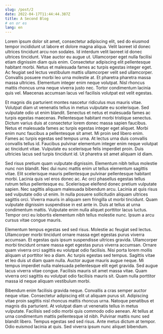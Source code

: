 ```yaml
---
slug: /post/2
date: 2022-04-17T11:44:44.387Z
title: A Second Blog
# en or es
lang: en
---
```

Lorem ipsum dolor sit amet, consectetur adipiscing elit, sed do eiusmod tempor incididunt ut labore et dolore magna aliqua. Velit laoreet id donec ultrices tincidunt arcu non sodales. Id interdum velit laoreet id donec ultrices tincidunt. Vitae auctor eu augue ut. Ullamcorper eget nulla facilisi etiam dignissim diam quis enim. Consectetur adipiscing elit pellentesque habitant morbi. Netus et malesuada fames ac turpis egestas integer eget. Ac feugiat sed lectus vestibulum mattis ullamcorper velit sed ullamcorper. Convallis posuere morbi leo urna molestie at. Et pharetra pharetra massa massa ultricies. Elementum integer enim neque volutpat. Nisl rhoncus mattis rhoncus urna neque viverra justo nec. Tortor condimentum lacinia quis vel. Maecenas accumsan lacus vel facilisis volutpat est velit egestas.

Et magnis dis parturient montes nascetur ridiculus mus mauris vitae. Volutpat diam ut venenatis tellus in metus vulputate eu scelerisque. Sed vulputate odio ut enim blandit. Senectus et netus et malesuada fames ac turpis egestas maecenas. Pellentesque habitant morbi tristique senectus. Dictum varius duis at consectetur lorem donec massa sapien faucibus. Netus et malesuada fames ac turpis egestas integer eget aliquet. Morbi enim nunc faucibus a pellentesque sit amet. Mi proin sed libero enim. Fames ac turpis egestas sed tempus urna. At lectus urna duis convallis convallis tellus id. Faucibus pulvinar elementum integer enim neque volutpat ac tincidunt vitae. Vulputate eu scelerisque felis imperdiet proin. Duis ultricies lacus sed turpis tincidunt id. Ut pharetra sit amet aliquam id diam.

Sed risus pretium quam vulputate dignissim. Elementum nibh tellus molestie nunc non blandit. Nec dui nunc mattis enim ut tellus elementum sagittis vitae. Elit scelerisque mauris pellentesque pulvinar pellentesque habitant morbi. Lacinia quis vel eros donec ac. Ac orci phasellus egestas tellus rutrum tellus pellentesque eu. Scelerisque eleifend donec pretium vulputate sapien. Nec sagittis aliquam malesuada bibendum arcu. Lacinia at quis risus sed vulputate odio ut enim. In nulla posuere sollicitudin aliquam ultrices sagittis orci. Viverra mauris in aliquam sem fringilla ut morbi tincidunt. Quam vulputate dignissim suspendisse in est ante in. Duis at tellus at urna condimentum mattis. Vulputate enim nulla aliquet porttitor lacus luctus. Tempor orci eu lobortis elementum nibh tellus molestie nunc. Ipsum a arcu cursus vitae congue mauris.

Elementum tempus egestas sed sed risus. Molestie ac feugiat sed lectus. Ullamcorper morbi tincidunt ornare massa eget egestas purus viverra accumsan. Et egestas quis ipsum suspendisse ultrices gravida. Ullamcorper morbi tincidunt ornare massa eget egestas purus viverra accumsan. Ornare quam viverra orci sagittis eu volutpat odio facilisis. Nisi porta lorem mollis aliquam ut porttitor leo a diam. Ac turpis egestas sed tempus. Sagittis vitae et leo duis ut diam quam nulla. Auctor augue mauris augue neque. Mi tempus imperdiet nulla malesuada pellentesque elit eget gravida. Sed augue lacus viverra vitae congue. Facilisis mauris sit amet massa vitae. Quam viverra orci sagittis eu volutpat odio facilisis mauris sit. Quam nulla porttitor massa id neque aliquam vestibulum morbi.

Bibendum enim facilisis gravida neque. Convallis a cras semper auctor neque vitae. Consectetur adipiscing elit ut aliquam purus sit. Adipiscing vitae proin sagittis nisl rhoncus mattis rhoncus urna. Natoque penatibus et magnis dis parturient. At volutpat diam ut venenatis tellus in metus vulputate. Facilisis sed odio morbi quis commodo odio aenean. At tellus at urna condimentum mattis pellentesque id nibh. Pulvinar mattis nunc sed blandit libero. Tempus egestas sed sed risus. Ante metus dictum at tempor. Odio euismod lacinia at quis. Sed viverra ipsum nunc aliquet bibendum.
